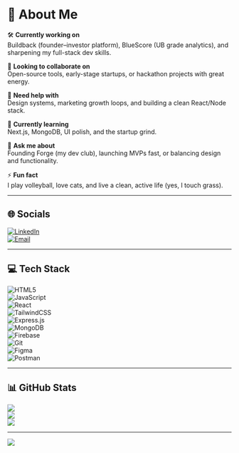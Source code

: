 # 💫 About Me

🛠️ **Currently working on**  
Buildback (founder–investor platform), BlueScore (UB grade analytics), and sharpening my full-stack dev skills.

🤝 **Looking to collaborate on**  
Open-source tools, early-stage startups, or hackathon projects with great energy.

🧠 **Need help with**  
Design systems, marketing growth loops, and building a clean React/Node stack.

🌱 **Currently learning**  
Next.js, MongoDB, UI polish, and the startup grind.

💬 **Ask me about**  
Founding Forge (my dev club), launching MVPs fast, or balancing design and functionality.

⚡ **Fun fact**  
I play volleyball, love cats, and live a clean, active life (yes, I touch grass).

---

## 🌐 Socials

[![LinkedIn](https://img.shields.io/badge/LinkedIn-%230077B5.svg?logo=linkedin&logoColor=white)](https://linkedin.com/in/amaansheikh-swe)  
[![Email](https://img.shields.io/badge/Email-D14836?logo=gmail&logoColor=white)](mailto:amaansheikhme@gmail.com)

---

## 💻 Tech Stack

![HTML5](https://img.shields.io/badge/html5-%23E34F26.svg?style=for-the-badge&logo=html5&logoColor=white)  
![JavaScript](https://img.shields.io/badge/javascript-%23323330.svg?style=for-the-badge&logo=javascript&logoColor=%23F7DF1E)  
![React](https://img.shields.io/badge/react-%2320232a.svg?style=for-the-badge&logo=react&logoColor=%2361DAFB)  
![TailwindCSS](https://img.shields.io/badge/tailwindcss-%2338B2AC.svg?style=for-the-badge&logo=tailwind-css&logoColor=white)  
![Express.js](https://img.shields.io/badge/express.js-%23404d59.svg?style=for-the-badge&logo=express&logoColor=%2361DAFB)  
![MongoDB](https://img.shields.io/badge/MongoDB-%234ea94b.svg?style=for-the-badge&logo=mongodb&logoColor=white)  
![Firebase](https://img.shields.io/badge/firebase-%23039BE5.svg?style=for-the-badge&logo=firebase)  
![Git](https://img.shields.io/badge/git-%23F05033.svg?style=for-the-badge&logo=git&logoColor=white)  
![Figma](https://img.shields.io/badge/figma-%23F24E1E.svg?style=for-the-badge&logo=figma&logoColor=white)  
![Postman](https://img.shields.io/badge/Postman-FF6C37?style=for-the-badge&logo=postman&logoColor=white)

---

## 📊 GitHub Stats

![](https://github-readme-stats.vercel.app/api?username=AmaanOMO&theme=gotham&hide_border=false&include_all_commits=false&count_private=false)  
![](https://nirzak-streak-stats.vercel.app/?user=AmaanOMO&theme=gotham&hide_border=false)  
![](https://github-readme-stats.vercel.app/api/top-langs/?username=AmaanOMO&theme=gotham&hide_border=false&include_all_commits=false&count_private=false&layout=compact)

---

[![](https://visitcount.itsvg.in/api?id=AmaanOMO&icon=0&color=0)](https://visitcount.itsvg.in)

<!-- Built with ✨ GPRM → https://gprm.itsvg.in -->
